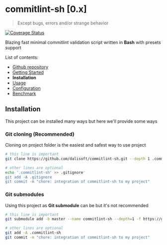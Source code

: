 # commitlint-sh \[0.x\]

> Except bugs, errors and/or strange behavior

[![Coverage Status](https://coveralls.io/repos/github/dalisoft/commitlint-sh/badge.svg?branch=master)](https://coveralls.io/github/dalisoft/commitlint-sh?branch=master)

Blazing fast minimal commitlint validation script written in **Bash** with presets support

List of contents:

- [Github repository](https://github.com/dalisoft/commitlint-sh)
- [Getting Started](./GET_STARTED.md)
- **Installation**
- [Usage](./USAGE.md)
- [Configuration](./CONFIGURATION.md)
- [Benchmark](./BENCHMARK.md)

## Installation

This project can be installed many ways but here we'll provide some ways

### Git cloning (Recommended)

Cloning on project folder is the easiest and safest way to use project

```sh
# this line is important
git clone https://github.com/dalisoft/commitlint-sh.git --depth 1 .commitlint-sh

# other lines are optional
echo '.commitlint-sh' >> .gitignore'
git add -A .gitignore
git commit -m "chore: integration of commitlint-sh to my project"
```

### Git submodules

Using this project as **Git submodule** can be but it's not recommended

```sh
# this line is important
git submodule add -b master --name commitlint-sh --depth=1 -f https://github.com/dalisoft/commitlint-sh.git .commitlint-sh

# other lines are optional
git add -A .commitlint-sh
git commit -m "chore: integration of commitlint-sh to my project"
```
